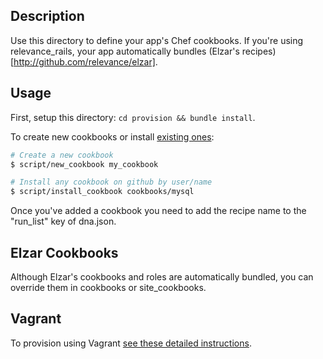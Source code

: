 ## Description
Use this directory to define your app's Chef cookbooks. If you're using relevance\_rails,
your app automatically bundles (Elzar's recipes)[http://github.com/relevance/elzar].

## Usage

First, setup this directory: `cd provision && bundle install`.

To create new cookbooks or install [existing ones](https://github.com/cookbooks):

```sh
# Create a new cookbook
$ script/new_cookbook my_cookbook

# Install any cookbook on github by user/name
$ script/install_cookbook cookbooks/mysql
```

Once you've added a cookbook you need to add the recipe name to the "run_list" key of dna.json.

## Elzar Cookbooks
Although Elzar's cookbooks and roles are automatically bundled, you can override them in cookbooks or
site_cookbooks.

## Vagrant
To provision using Vagrant [see these detailed instructions](https://github.com/relevance/elzar#using-vagrant).
